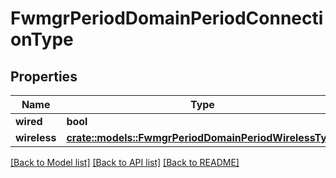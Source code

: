 # FwmgrPeriodDomainPeriodConnectionType

## Properties

Name | Type | Description | Notes
------------ | ------------- | ------------- | -------------
**wired** | **bool** |  | 
**wireless** | [**crate::models::FwmgrPeriodDomainPeriodWirelessType**](fwmgr.domain.WirelessType.md) |  | 

[[Back to Model list]](../README.md#documentation-for-models) [[Back to API list]](../README.md#documentation-for-api-endpoints) [[Back to README]](../README.md)


